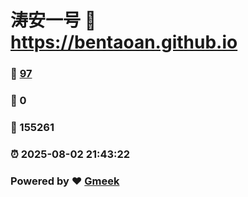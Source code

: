 # 涛安一号 :link: https://bentaoan.github.io 
### :page_facing_up: [97](https://bentaoan.github.io/tag.html) 
### :speech_balloon: 0 
### :hibiscus: 155261 
### :alarm_clock: 2025-08-02 21:43:22 
### Powered by :heart: [Gmeek](https://github.com/Meekdai/Gmeek)
